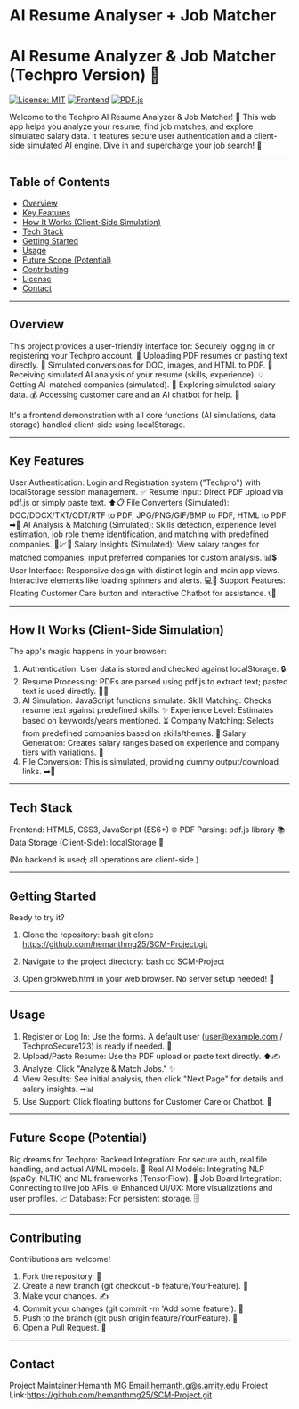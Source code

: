AI Resume Analyser + Job Matcher
=======
# AI Resume Analyzer & Job Matcher (Techpro Version) 🚀

[![License: MIT](https://img.shields.io/badge/License-MIT-yellow.svg)](https://opensource.org/licenses/MIT)
[![Frontend](https://img.shields.io/badge/Frontend-HTML%2FCSS%2FJS-orange.svg)](#tech-stack)
[![PDF.js](https://img.shields.io/badge/PDF%20Parsing-PDF.js-red.svg)](#tech-stack)

Welcome to the Techpro AI Resume Analyzer & Job Matcher! 🎉 This web app helps you analyze your resume, find job matches, and explore simulated salary data. It features secure user authentication and a client-side simulated AI engine. Dive in and supercharge your job search! 💼

---

## Table of Contents
- [Overview](#overview)
- [Key Features](#key-features)
- [How It Works (Client-Side Simulation)](#how-it-works-client-side-simulation)
- [Tech Stack](#tech-stack)
- [Getting Started](#getting-started)
- [Usage](#usage)
- [Future Scope (Potential)](#future-scope-potential)
- [Contributing](#contributing)
- [License](#license)
- [Contact](#contact)

---

## Overview

This project provides a user-friendly interface for:
 Securely logging in or registering your Techpro account. 🔐
 Uploading PDF resumes or pasting text directly. 📄
 Simulated conversions for DOC, images, and HTML to PDF. 🔄
 Receiving simulated AI analysis of your resume (skills, experience). 💡
 Getting AI-matched companies (simulated). 🏢
 Exploring simulated salary data. 💰
 Accessing customer care and an AI chatbot for help. 💬

It's a frontend demonstration with all core functions (AI simulations, data storage) handled client-side using localStorage.

---

## Key Features

 User Authentication: Login and Registration system ("Techpro") with localStorage session management. ✅
 Resume Input: Direct PDF upload via pdf.js or simply paste text. ⬆📋
 File Converters (Simulated): DOC/DOCX/TXT/ODT/RTF to PDF, JPG/PNG/GIF/BMP to PDF, HTML to PDF. ➡📁
 AI Analysis & Matching (Simulated): Skills detection, experience level estimation, job role theme identification, and matching with predefined companies. 🎯📈🤝
 Salary Insights (Simulated): View salary ranges for matched companies; input preferred companies for custom analysis. 📊💲
 User Interface: Responsive design with distinct login and main app views. Interactive elements like loading spinners and alerts. 💻📱
 Support Features: Floating Customer Care button and interactive Chatbot for assistance. 📞🤖

---

## How It Works (Client-Side Simulation)

The app's magic happens in your browser:

1.  Authentication: User data is stored and checked against localStorage. 🔒
2.  Resume Processing: PDFs are parsed using pdf.js to extract text; pasted text is used directly. 📖📝
3.  AI Simulation: JavaScript functions simulate:
     Skill Matching: Checks resume text against predefined skills. ✨
     Experience Level: Estimates based on keywords/years mentioned. ⏳
     Company Matching: Selects from predefined companies based on skills/themes. 🏢
     Salary Generation: Creates salary ranges based on experience and company tiers with variations. 💸
4.  File Conversion: This is simulated, providing dummy output/download links. ➡📁

---

## Tech Stack

 Frontend: HTML5, CSS3, JavaScript (ES6+) 🌐
 PDF Parsing: pdf.js library 📚
 Data Storage (Client-Side): localStorage 💾

(No backend is used; all operations are client-side.)

---

## Getting Started

Ready to try it?

1.  Clone the repository:
    bash
    git clone https://github.com/hemanthmg25/SCM-Project.git
    
2.  Navigate to the project directory:
    bash
    cd SCM-Project    
3.  Open grokweb.html in your web browser. No server setup needed! 🎉

---

## Usage

1.  Register or Log In: Use the forms. A default user (user@example.com / TechproSecure123) is ready if needed. 👤
2.  Upload/Paste Resume: Use the PDF upload or paste text directly. ⬆✍
3.  Analyze: Click "Analyze & Match Jobs." ✨
4.  View Results: See initial analysis, then click "Next Page" for details and salary insights. ➡📊
5.  Use Support: Click floating buttons for Customer Care or Chatbot. 🤝

---

## Future Scope (Potential)

Big dreams for Techpro:
 Backend Integration: For secure auth, real file handling, and actual AI/ML models. 🚀
 Real AI Models: Integrating NLP (spaCy, NLTK) and ML frameworks (TensorFlow). 🧠
 Job Board Integration: Connecting to live job APIs. 🌐
 Enhanced UI/UX: More visualizations and user profiles. 📈
 Database: For persistent storage. 🗄

---

## Contributing

Contributions are welcome!
1.  Fork the repository. 🍴
2.  Create a new branch (git checkout -b feature/YourFeature). 🌿
3.  Make your changes. ✍
4.  Commit your changes (git commit -m 'Add some feature'). 💾
5.  Push to the branch (git push origin feature/YourFeature). 🚀
6.  Open a Pull Request. 🌟

---

## Contact

 Project Maintainer:Hemanth MG
 Email:hemanth.g@s.amity.edu
 Project Link:https://github.com/hemanthmg25/SCM-Project.git
